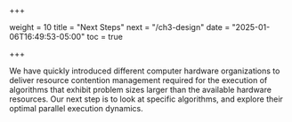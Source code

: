 +++

weight = 10
title = "Next Steps"
next = "/ch3-design"
date = "2025-01-06T16:49:53-05:00"
toc = true

+++

We have quickly introduced different computer hardware organizations to deliver
resource contention management required for the execution of algorithms that
exhibit problem sizes larger than the available hardware resources.
Our next step is to look at specific algorithms, and explore
their optimal parallel execution dynamics.

